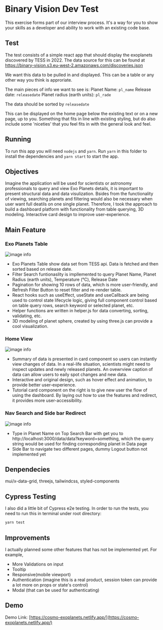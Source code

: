 # Binary Vision Dev Test

This exercise forms part of our interview process. It's a way for you to show
your skills as a developer and ability to work with an existing code base.

## Test
The test consists of a simple react app that should display the exoplanets
discovered by TESS in 2022.
The data source for this can be found at https://binary-vision.s3.eu-west-2.amazonaws.com/discoveries.json

We want this data to be pulled in and displayed.
This can be a table or any other way you think is approriate.

The main pieces of info we want to see is:
Planet Name: `pl_name`
Release date: `releasedate`
Planet radius (earth units): `pl_rade`

The data should be sorted by `releasedate`

This can be displayed on the home page below the existing text or on a new page,
up to you. Something that fits in line with existing styling, but do also include some 'niceties' that you feel fits in with the general look and feel.

## Running

To run this app you will need `nodejs` and `yarn`.
Run `yarn` in this folder to install the dependencies and `yarn start` to start the app.

## Objectives
Imagine the application will be used for scientists or astronomy professionals to query and view Exo Planets details, it is important to present structural data and data visulization. Bsides from the functionality of viewing, searching planets and filtering would also be necessary when user want full deatils on one single planet. Therefore, I took the approach to build a dashboard platform with functionality from table querying, 3D modeling. Interactive card design to improve user-experience.

## Main Feature

### Exo Planets Table
![image info](https://i.imgur.com/pqPkqTc.png)
- Exo Planets Table show data set from TESS api. Data is fetched and then sorted based on release date.
- Filter Search funtionaslity is impllemented to query Planet Name, Planet Radius (earth units), Temperature (℃), Release Date
- Pagination for showing 10 rows of data, which is more user-friendly, and Refresh Filter Button to reset filter and re-render table.
- React hooks such as useEffect, useState and useCallback are being used to control state lifecycle logic, giving full component control based on table query rows, search keyword or selected planet, etc.
- Helper functions are written in helper.js for data converting, sorting, validating, etc.
- 3D modeling of planet sphere, created by using three.js can provide a cool visualization.

### Home View
![image info](https://i.imgur.com/Nl6AbP4.png)
- Summary of data is presented in card component so users can instantly view changes of data. In a real-life situation, scientists might need to inspect updates and newly released planets. An ovewrview caption of data can allow users to eaily spot changes and new data.
- Interactive and original design, such as hover effect and animation, to provide better user-experience.
- Tutorial card component on the right is to give new user the flow of using the dashboard. By laying out how to use the features and redirect, it provides more user-accessibility.

### Nav Search and Side bar Redirect
![image info](https://i.imgur.com/mqZyXa3.png)
- Type in Planet Name on Top Search Bar with get you to http://localhost:3000/data/data?keyword=something, which the query string would be used for finding corresponding planet in Data page
- Side Bar to navigate two different pages, dummy Logout button not implemented yet

## Denpendecies
mui/x-data-grid, threejs, tailwindcss, styled-components

## Cypress Testing
I also did a little bit of Cypress e2e testing. In order to run the tests, you need to run this in terminal under root directory:
```bash
yarn test
```

## Improvements
I actually planned some other features that has not be implemented yet. For example,
- More Validations on input
- Tooltip
- Responsive(mobile viewport)
- Authentication (imagine this is a real product, session token can provide a lot more on props or state's control)
- Modal (that can be used for authenticating)

## Demo
Demo Link: [https://cosmo-exoplanets.netlify.app/](https://cosmo-exoplanets.netlify.app/)

